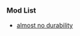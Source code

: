 ### Mod List

- [almost no durability](https://github.com/Felix-Puetz/raft-mods/tree/main/almost-no-durability)